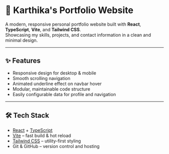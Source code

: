 # 🌸 Karthika's Portfolio Website

A modern, responsive personal portfolio website built with **React**, **TypeScript**, **Vite**, and **Tailwind CSS**.  
Showcasing my skills, projects, and contact information in a clean and minimal design.

---

## ✨ Features

- Responsive design for desktop & mobile
- Smooth scrolling navigation
- Animated underline effect on navbar hover
- Modular, maintainable code structure
- Easily configurable data for profile and navigation

---

## 🛠️ Tech Stack

- [React](https://reactjs.org/) + [TypeScript](https://www.typescriptlang.org/)
- [Vite](https://vitejs.dev/) – fast build & hot reload
- [Tailwind CSS](https://tailwindcss.com/) – utility-first styling
- Git & GitHub – version control and hosting
